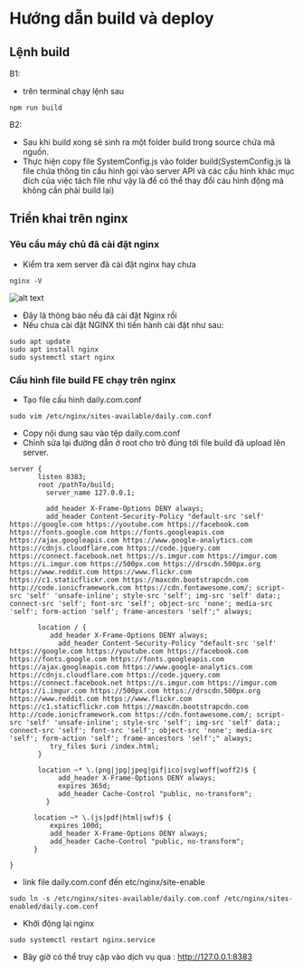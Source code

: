 # Hướng dẫn build và deploy

## Lệnh build

B1:

- trên terminal chạy lệnh sau

````angular2html
npm run build
````

B2:

- Sau khi build xong sẽ sinh ra một folder build trong source chứa mã nguồn.
- Thực hiện copy file SystemConfig.js vào folder build(SystemConfig.js là file chứa thông tin cấu hình gọi vào server
  API và các cấu hình khác mục đích của việc tách file như vậy là để có thể thay đổi cáu hình động mà không cần phải
  build lại)

## Triển khai trên nginx

### Yêu cầu máy chủ đã cài đặt nginx

- Kiểm tra xem server đã cài đặt nginx hay chưa

````angular2html
nginx -V
````

![alt text](https://user-images.githubusercontent.com/23284051/221494229-1c48de63-0100-471d-b71f-874cb7f2d389.png)

- Đây là thông báo nếu đã cài đặt Nginx rồi
- Nếu chưa cài đặt NGINX thì tiến hành cài đặt như sau:

````angular2html
sudo apt update
sudo apt install nginx
sudo systemctl start nginx
````

### Cấu hình file build FE chạy trên nginx

- Tạo file cấu hình daily.com.conf

````angular2html
sudo vim /etc/nginx/sites-available/daily.com.conf
````

- Copy nội dung sau vào tệp daily.com.conf
- Chỉnh sửa lại đường dẫn ở root cho trỏ đúng tới file build đã upload lên server.
````
server {
       listen 8383;
       root /pathTo/build;
	     server_name 127.0.0.1;
	     
	     add_header X-Frame-Options DENY always;
	     add_header Content-Security-Policy "default-src 'self' https://google.com https://youtube.com https://facebook.com https://fonts.google.com https://fonts.googleapis.com https://ajax.googleapis.com https://www.google-analytics.com https://cdnjs.cloudflare.com https://code.jquery.com https://connect.facebook.net https://s.imgur.com https://imgur.com https://i.imgur.com https://500px.com https://drscdn.500px.org https://www.reddit.com https://www.flickr.com https://c1.staticflickr.com https://maxcdn.bootstrapcdn.com http://code.ionicframework.com https://cdn.fontawesome.com/; script-src 'self' 'unsafe-inline'; style-src 'self'; img-src 'self' data:; connect-src 'self'; font-src 'self'; object-src 'none'; media-src 'self'; form-action 'self'; frame-ancestors 'self';" always;
       
       location / {
          add_header X-Frame-Options DENY always;
        	add_header Content-Security-Policy "default-src 'self' https://google.com https://youtube.com https://facebook.com https://fonts.google.com https://fonts.googleapis.com https://ajax.googleapis.com https://www.google-analytics.com https://cdnjs.cloudflare.com https://code.jquery.com https://connect.facebook.net https://s.imgur.com https://imgur.com https://i.imgur.com https://500px.com https://drscdn.500px.org https://www.reddit.com https://www.flickr.com https://c1.staticflickr.com https://maxcdn.bootstrapcdn.com http://code.ionicframework.com https://cdn.fontawesome.com/; script-src 'self' 'unsafe-inline'; style-src 'self'; img-src 'self' data:; connect-src 'self'; font-src 'self'; object-src 'none'; media-src 'self'; form-action 'self'; frame-ancestors 'self';" always;
          try_files $uri /index.html;
       }
       
       location ~* \.(png|jpg|jpeg|gif|ico|svg|woff|woff2)$ {
        	add_header X-Frame-Options DENY always;
	        expires 365d;
	        add_header Cache-Control "public, no-transform";
	     }

      location ~* \.(js|pdf|html|swf)$ {
          expires 100d;
          add_header X-Frame-Options DENY always;
          add_header Cache-Control "public, no-transform";
      }

}

````
- link file daily.com.conf đến etc/nginx/site-enable
````
sudo ln -s /etc/nginx/sites-available/daily.com.conf /etc/nginx/sites-enabled/daily.com.conf
````
- Khởi động lại nginx
````angular2html
sudo systemctl restart nginx.service
````
- Bây giờ có thể truy cập vào dịch vụ qua : http://127.0.0.1:8383
